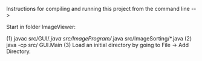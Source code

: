 Instructions for compiling and running this project from the command line -->

Start in folder ImageViewer:

(1) javac src/GUI/*.java src/ImageProgram/*.java src/ImageSorting/*.java
(2) java -cp src/ GUI.Main
(3) Load an initial directory by going to File -> Add Directory.

